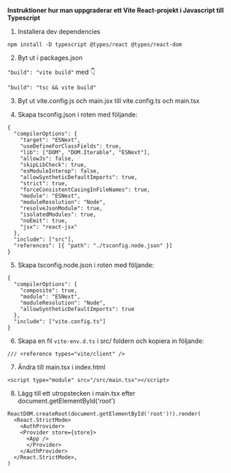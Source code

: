 **Instruktioner hur man uppgraderar ett Vite React-projekt i Javascript till Typescript**

1. Installera dev dependencies

`npm install -D typescript @types/react @types/react-dom`

2. Byt ut i packages.json

`"build": "vite build"`
med 👇

`"build": "tsc && vite build"`

3. Byt ut  vite.config.js och main.jsx till vite.config.ts och main.tsx

4. Skapa tsconfig.json i roten med följande: 

```
{
  "compilerOptions": {
    "target": "ESNext",
    "useDefineForClassFields": true,
    "lib": ["DOM", "DOM.Iterable", "ESNext"],
    "allowJs": false,
    "skipLibCheck": true,
    "esModuleInterop": false,
    "allowSyntheticDefaultImports": true,
    "strict": true,
    "forceConsistentCasingInFileNames": true,
    "module": "ESNext",
    "moduleResolution": "Node",
    "resolveJsonModule": true,
    "isolatedModules": true,
    "noEmit": true,
    "jsx": "react-jsx"
  },
  "include": ["src"],
  "references": [{ "path": "./tsconfig.node.json" }]
}
```

5. Skapa tsconfig.node.json i roten med följande: 

```
{
  "compilerOptions": {
    "composite": true,
    "module": "ESNext",
    "moduleResolution": "Node",
    "allowSyntheticDefaultImports": true
  },
  "include": ["vite.config.ts"]
}
```

6. Skapa en fil `vite-env.d.ts` i src/ foldern och kopiera in följande:

`/// <reference types="vite/client" />`

7. Ändra till main.tsx i index.html

`<script type="module" src="/src/main.tsx"></script>`

8. Lägg till ett utropstecken i main.tsx efter document.getElementById('root')

```
ReactDOM.createRoot(document.getElementById('root')!).render(
  <React.StrictMode>
    <AuthProvider>
    <Provider store={store}>
      <App />
      </Provider>
    </AuthProvider>
  </React.StrictMode>,
)
```
